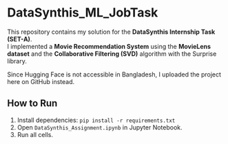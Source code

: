 # DataSynthis_ML_JobTask
This repository contains my solution for the **DataSynthis Internship Task (SET-A)**.  
I implemented a **Movie Recommendation System** using the **MovieLens dataset** and the **Collaborative Filtering (SVD)** algorithm with the Surprise library.

Since Hugging Face is not accessible in Bangladesh, I uploaded the project here on GitHub instead.
## How to Run
1. Install dependencies: `pip install -r requirements.txt`
2. Open `DataSynthis_Assignment.ipynb` in Jupyter Notebook.
3. Run all cells.

